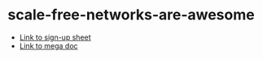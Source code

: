 # scale-free-networks-are-awesome


+ [Link to sign-up sheet](https://docs.google.com/spreadsheets/d/1N_9_85MjYFYClloKOQkMz-L6g3wuclIRshcIdE7MfTs/edit?usp=sharing)
+ [Link to mega doc](https://docs.google.com/document/d/1LMBFgE8F9fR3mZjB9WRDr5bj_R7Z5kcw04K-LWN_cGM/edit?usp=sharing)
